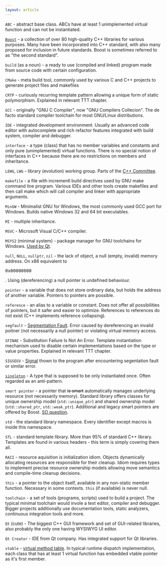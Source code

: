 ```yaml
---
layout: article
---
```


`ABC` - abstract base class. ABCs have at least 1 unimplemented virtual function and can not be instantiated.

[`Boost`](https://en.wikipedia.org/wiki/Boost_(C%2B%2B_libraries)) - a collection of over 80 high-quality C++ libraries for various purposes. Many have been incorporated into C++ standard, with also many proposed for inclusion in future standards. Boost is sometimes referred to as "the second standard".

`build` (as a noun) - a ready to use (compiled and linked) program made from source code with certain configuration.

`CMake` - meta build tool, commonly used by various C and C++ projects to generate project files and makefiles

`CRTP` - curiously recurring template pattern allowing a unique form of static polymorphism. Explained in relevant TTT chapter.

`GCC` - originally "GNU C Compiler", now "GNU Compilers Collecion". The de facto standard compiler toolchain for most GNU/Linux distributions.

`IDE` - integrated development environment. Usually an advanced code editor with autocomplete and rich refactor features integrated with build system, compiler and debugger.

`interface` - a type (class) that has no member variables and constants and only pure (unimplemented) virtual functions. There is no special notion of interfaces in C++ because there are no restrictions on members and inheritance.

`LEWG`, `LWG` - library (evolution) working group. Parts of the [C++ Committee](https://isocpp.org/std/the-committee).

`makefile` - a file with incrementl build directives used by GNU make command line program. Various IDEs and other tools create makefiles and then call make which will call compiler and linker with appropriate arguments.

`MinGW` - Minimalist GNU for Windows, the most commonly used GCC port for Windows. Builds native Windows 32 and 64 bit executables.

`MI` - multiple inheritance.

`MSVC` - Microsoft Visual C/C++ compiler.

`MSYS2` (minimal system) - package manager for GNU toolchains for Windows. [Used by Qt](https://wiki.qt.io/MSYS2).

`null`, `NULL`, `nullptr`, `nil` - the lack of object, a null (empty, invalid) memory address. On x86 equivalent to <pre>0x00000000</pre>. Using (dereferencing) a null pointer is undefined behaviour.

`pointer` - a variable that does not store ordinary data, but holds the address of another variable. Pointers to pointers are possible.

`reference` - an alias to a variable or constant. Does not offer all possibilities of pointers, but it safer and easier to optimize. References to references do not exist (C++ implements reference collapsing).

`segfault` - [Segmentation Fault]((https://en.wikipedia.org/wiki/Segmentation_fault)). Error caused by dereferencing an invalid poitner (not necessarily a null pointer) or violating virtual memory access.

`SFINAE` - Substitution Failure Is Not An Error. Template instantiation mechanism used to disable certain implementations based on the type or value properties. Explained in relevant TTT chapter.

`SIGSEGV` - [Signal](https://en.wikipedia.org/wiki/Signal_(IPC)) thown to the program after encountering segentation fault or similar error.

[`singleton`](https://en.wikipedia.org/wiki/Singleton_pattern) - A type that is supposed to be only instantiated once. Often regarded as an anti-pattern.

`smart pointer` - a pointer that <del>is smart</del> automatically manages underlying resource (not necessarily memory). Standard library offers classes for unique ownership model (`std::unique_ptr`) and shared ownership model (`std::shared_ptr`, `std::weak_ptr`). Additional and legacy smart pointers are offered by Boost. [SO question](https://stackoverflow.com/questions/106508/what-is-a-smart-pointer-and-when-should-i-use-one).

`std` - the standard library namespace. Every identifier except macros is inside this namespace.

`STL` - standard template library. More than 95% of standard C++ library. Templates are found in various headers - this term is simply covering them all.

`RAII` - resource aquisition is initialization idiom. Objects dynamically allocating resources are responsible for their cleanup. Idiom requires types to implement precise resource ownership models allowing move semantics and compile-time cleanup decisions.

`this` - a pointer to the object itself, available in any non-static member function. Necessary in some contexts. `this` (if available) is never null.

`toolchain` - a set of tools (programs, scripts) used to build a project. The typical minimal toolchain would invole a text editor, compiler and debugger. Bigger projects additionally use documentation tools, static analyzers, continuous integration tools and more.

`Qt` (cute) - The biggest C++ GUI framework and set of GUI-related libraries, also probably the only one having WYSIWYG UI editor.

`Qt Creator` - IDE from Qt company. Has integrated support for Qt libraries.

`vtable` - [virtual method table](https://en.wikipedia.org/wiki/Virtual_method_table). In typical runtime dispatch implementation, each class that has at least 1 virtual function has embedded vtable pointer as it's first member.

